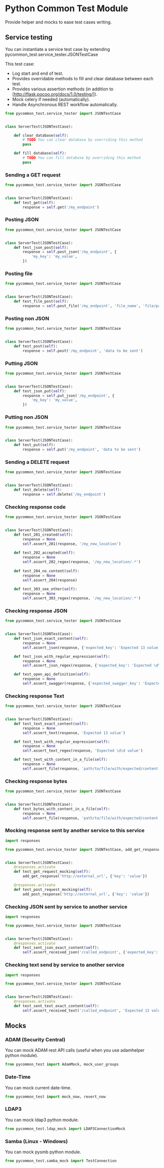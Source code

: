 # Python Common Test Module #

Provide helper and mocks to ease test cases writing.

## Service testing ##

You can instantiate a service test case by extending pycommon_test.service_tester.JSONTestCase

This test case:
 * Log start and end of test.
 * Provides overridable methods to fill and clear database between each test.
 * Provides various assertion methods (in addition to [http://flask.pocoo.org/docs/1.0/testing/]).
 * Mock celery if needed (automatically).
 * Handle Asynchronous REST workflow automatically.

```python
from pycommon_test.service_tester import JSONTestCase


class ServerTest(JSONTestCase):

    def clear_database(self):
        # TODO You can clear database by overriding this method
        pass

    def fill_database(self):
        # TODO You can fill database by overriding this method
        pass
```

### Sending a GET request ###

```python
from pycommon_test.service_tester import JSONTestCase


class ServerTest(JSONTestCase):
    def test_get(self):
        response = self.get('/my_endpoint')
```

### Posting JSON ###

```python
from pycommon_test.service_tester import JSONTestCase


class ServerTest(JSONTestCase):
    def test_json_post(self):
        response = self.post_json('/my_endpoint', {
            'my_key': 'my_value',
        })
```

### Posting file ###

```python
from pycommon_test.service_tester import JSONTestCase


class ServerTest(JSONTestCase):
    def test_file_post(self):
        response = self.post_file('/my_endpoint', 'file_name', 'file/path')
```

### Posting non JSON ###

```python
from pycommon_test.service_tester import JSONTestCase


class ServerTest(JSONTestCase):
    def test_post(self):
        response = self.post('/my_endpoint', 'data to be sent')
```

### Putting JSON ###

```python
from pycommon_test.service_tester import JSONTestCase


class ServerTest(JSONTestCase):
    def test_json_put(self):
        response = self.put_json('/my_endpoint', {
            'my_key': 'my_value',
        })
```

### Putting non JSON ###

```python
from pycommon_test.service_tester import JSONTestCase


class ServerTest(JSONTestCase):
    def test_put(self):
        response = self.put('/my_endpoint', 'data to be sent')
```

### Sending a DELETE request ###

```python
from pycommon_test.service_tester import JSONTestCase


class ServerTest(JSONTestCase):
    def test_delete(self):
        response = self.delete('/my_endpoint')
```

### Checking response code ###

```python
from pycommon_test.service_tester import JSONTestCase


class ServerTest(JSONTestCase):
    def test_201_created(self):
        response = None
        self.assert_201(response, '/my_new_location')
    
    def test_202_accepted(self):
        response = None
        self.assert_202_regex(response, '/my_new_location/.*')
    
    def test_204_no_content(self):
        response = None
        self.assert_204(response)
    
    def test_303_see_other(self):
        response = None
        self.assert_303_regex(response, '/my_new_location/.*')
```

### Checking response JSON ###

```python
from pycommon_test.service_tester import JSONTestCase


class ServerTest(JSONTestCase):
    def test_json_exact_content(self):
        response = None
        self.assert_json(response, {'expected_key': 'Expected 13 value'})

    def test_json_with_regular_expression(self):
        response = None
        self.assert_json_regex(response, {'expected_key': 'Expected \d\d value'})

    def test_open_api_definition(self):
        response = None
        self.assert_swagger(response, {'expected_swagger_key': 'Expected swagger value'})
```

### Checking response Text ###

```python
from pycommon_test.service_tester import JSONTestCase


class ServerTest(JSONTestCase):
    def test_text_exact_content(self):
        response = None
        self.assert_text(response, 'Expected 13 value')

    def test_text_with_regular_expression(self):
        response = None
        self.assert_text_regex(response, 'Expected \d\d value')

    def test_text_with_content_in_a_file(self):
        response = None
        self.assert_file(response, 'path/to/file/with/expected/content')
```

### Checking response bytes ###

```python
from pycommon_test.service_tester import JSONTestCase


class ServerTest(JSONTestCase):
    def test_bytes_with_content_in_a_file(self):
        response = None
        self.assert_file(response, 'path/to/file/with/expected/content')
```

### Mocking response sent by another service to this service ###

```python
import responses

from pycommon_test.service_tester import JSONTestCase, add_get_response, add_post_response


class ServerTest(JSONTestCase):
    @responses.activate
    def test_get_request_mocking(self):
        add_get_response('http://external_url', {'key': 'value'})

    @responses.activate
    def test_post_request_mocking(self):
        add_post_response('http://external_url', {'key': 'value'})
```

### Checking JSON sent by service to another service ###

```python
import responses

from pycommon_test.service_tester import JSONTestCase


class ServerTest(JSONTestCase):
    @responses.activate
    def test_sent_json_exact_content(self):
        self.assert_received_json('/called_endpoint', {'expected_key': 'Expected 13 value'})
```

### Checking text send by service to another service ###

```python
import responses

from pycommon_test.service_tester import JSONTestCase


class ServerTest(JSONTestCase):
    @responses.activate
    def test_sent_text_exact_content(self):
        self.assert_received_text('/called_endpoint', 'Expected 13 value')
```

## Mocks ##

### ADAM (Security Central) ###

You can mock ADAM rest API calls (useful when you use adamhelper python module).

```python
from pycommon_test import AdamMock, mock_user_groups
```

### Date-Time ###

You can mock current date-time.

```python
from pycommon_test import mock_now, revert_now
```

### LDAP3 ###

You can mock ldap3 python module.

```python
from pycommon_test.ldap_mock import LDAP3ConnectionMock
```

### Samba (Linux - Windows) ###

You can mock pysmb python module.

```python
from pycommon_test.samba_mock import TestConnection
```
